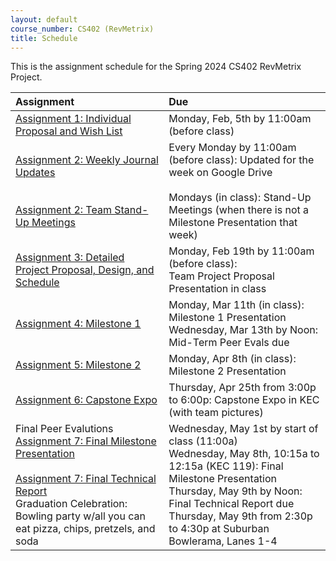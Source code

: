 ```yaml
---
layout: default
course_number: CS402 (RevMetrix)
title: Schedule
---
```


This is the assignment schedule for the Spring 2024 CS402 RevMetrix Project.

**Assignment** | **Due**
:--------------|:---------
[Assignment 1: Individual Proposal and Wish List](../../assign/assign01.html)| Monday, Feb, 5th by 11:00am (before class)
[Assignment 2: Weekly Journal Updates](../../assign/assign02.html)<br><br><br>[Assignment 2: Team Stand-Up Meetings](../../assign/assign02.html) | Every Monday by 11:00am (before class): Updated for the week on Google Drive<br><br> Mondays (in class): Stand-Up Meetings (when there is not a Milestone Presentation that week)
[Assignment 3: Detailed Project Proposal, Design, and Schedule](../../assign/assign03.html) | Monday, Feb 19th by 11:00am (before class): <br> Team Project Proposal Presentation in class
[Assignment 4: Milestone 1](../../assign/assign04.html) | Monday, Mar 11th (in class): Milestone 1 Presentation<br>Wednesday, Mar 13th by Noon: Mid-Term Peer Evals due
[Assignment 5: Milestone 2](../../assign/assign05.html) | Monday, Apr 8th (in class): Milestone 2 Presentation
[Assignment 6: Capstone Expo](../../assign/assign06.html) | Thursday, Apr 25th from 3:00p to 6:00p: Capstone Expo in KEC (with team pictures)
Final Peer Evalutions <br> [Assignment 7: Final Milestone Presentation](../../assign/assign07.html)<br>[<br>Assignment 7: Final Technical Report](../../assign/finalreport.html)<br>Graduation Celebration: Bowling party w/all you can eat pizza, chips, pretzels, and soda | Wednesday, May 1st by start of class (11:00a)<br>Wednesday, May 8th, 10:15a to 12:15a (KEC 119): Final Milestone Presentation<br>Thursday, May 9th by Noon: Final Technical Report due<br>Thursday, May 9th from 2:30p to 4:30p at Suburban Bowlerama, Lanes 1-4